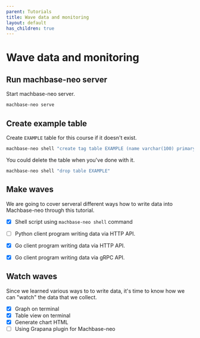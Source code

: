 ```yaml
---
parent: Tutorials
title: Wave data and monitoring
layout: default
has_children: true
---
```


# Wave data and monitoring

## Run machbase-neo server

Start machbase-neo server.

```sh
machbase-neo serve
```

## Create example table

Create `EXAMPLE` table for this course if it doesn't exist.

```sh
machbase-neo shell "create tag table EXAMPLE (name varchar(100) primary key, time datetime basetime, value double)"
```

You could delete the table when you've done with it.

```sh
machbase-neo shell "drop table EXAMPLE"
```

## Make waves

We are going to cover serveral different ways how to write data into Machbase-neo through this tutorial.

- [x] Shell script using `machbase-neo shell` command
- [ ] Python client program writing data via HTTP API.
- [x] Go client program writing data via HTTP API.
- [x] Go client program writing data via gRPC API.


## Watch waves

Since we learned various ways to to write data, it's time to know how we can "watch" the data that we collect.

- [x] Graph on terminal
- [X] Table view on terminal
- [x] Generate chart HTML 
- [ ] Using Grapana plugin for Machbase-neo
